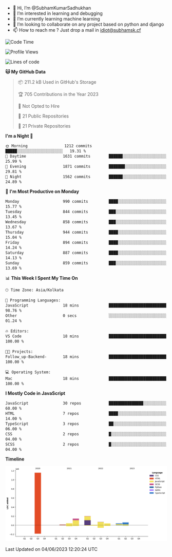 - 👋 Hi, I’m @SubhamKumarSadhukhan
- 👀 I’m interested in learning and debugging
- 🌱 I’m currently learning machine learning
- 💞️ I’m looking to collaborate on any project based on python and django
- 📫 How to reach me ?
      Just drop a mail in idiot@subhamsk.cf

<!---
SubhamKumarSadhukhan/SubhamKumarSadhukhan is a ✨ special ✨ repository because its `README.md` (this file) appears on your GitHub profile.
You can click the Preview link to take a look at your changes.
--->


<!--START_SECTION:waka-->
![Code Time](http://img.shields.io/badge/Code%20Time-1%2C213%20hrs%2053%20mins-blue)

![Profile Views](http://img.shields.io/badge/Profile%20Views-24-blue)

![Lines of code](https://img.shields.io/badge/From%20Hello%20World%20I%27ve%20Written-1.8%20million%20lines%20of%20code-blue)

**🐱 My GitHub Data** 

> 📦 211.2 kB Used in GitHub's Storage 
 > 
> 🏆 705 Contributions in the Year 2023
 > 
> 🚫 Not Opted to Hire
 > 
> 📜 21 Public Repositories 
 > 
> 🔑 21 Private Repositories 
 > 
**I'm a Night 🦉** 

```text
🌞 Morning                1212 commits        █████░░░░░░░░░░░░░░░░░░░░   19.31 % 
🌆 Daytime                1631 commits        ██████░░░░░░░░░░░░░░░░░░░   25.99 % 
🌃 Evening                1871 commits        ███████░░░░░░░░░░░░░░░░░░   29.81 % 
🌙 Night                  1562 commits        ██████░░░░░░░░░░░░░░░░░░░   24.89 % 
```
📅 **I'm Most Productive on Monday** 

```text
Monday                   990 commits         ████░░░░░░░░░░░░░░░░░░░░░   15.77 % 
Tuesday                  844 commits         ███░░░░░░░░░░░░░░░░░░░░░░   13.45 % 
Wednesday                858 commits         ███░░░░░░░░░░░░░░░░░░░░░░   13.67 % 
Thursday                 944 commits         ████░░░░░░░░░░░░░░░░░░░░░   15.04 % 
Friday                   894 commits         ████░░░░░░░░░░░░░░░░░░░░░   14.24 % 
Saturday                 887 commits         ████░░░░░░░░░░░░░░░░░░░░░   14.13 % 
Sunday                   859 commits         ███░░░░░░░░░░░░░░░░░░░░░░   13.69 % 
```


📊 **This Week I Spent My Time On** 

```text
🕑︎ Time Zone: Asia/Kolkata

💬 Programming Languages: 
JavaScript               18 mins             █████████████████████████   98.76 % 
Other                    0 secs              ░░░░░░░░░░░░░░░░░░░░░░░░░   01.24 % 

🔥 Editors: 
VS Code                  18 mins             █████████████████████████   100.00 % 

🐱‍💻 Projects: 
Follow_up-Backend-       18 mins             █████████████████████████   100.00 % 

💻 Operating System: 
Mac                      18 mins             █████████████████████████   100.00 % 
```

**I Mostly Code in JavaScript** 

```text
JavaScript               30 repos            ███████████████░░░░░░░░░░   60.00 % 
HTML                     7 repos             ████░░░░░░░░░░░░░░░░░░░░░   14.00 % 
TypeScript               3 repos             ██░░░░░░░░░░░░░░░░░░░░░░░   06.00 % 
CSS                      2 repos             █░░░░░░░░░░░░░░░░░░░░░░░░   04.00 % 
SCSS                     2 repos             █░░░░░░░░░░░░░░░░░░░░░░░░   04.00 % 
```



**Timeline**

![Lines of Code chart](https://raw.githubusercontent.com/SubhamKumarSadhukhan/SubhamKumarSadhukhan/main/assets/bar_graph.png)


 Last Updated on 04/06/2023 12:20:24 UTC
<!--END_SECTION:waka-->
